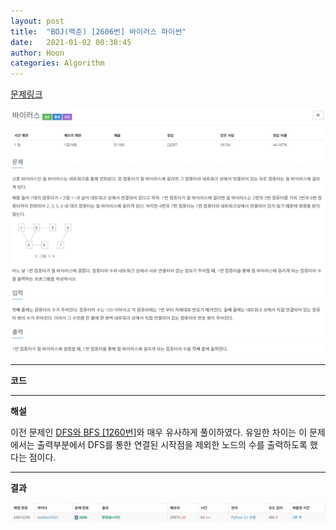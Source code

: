 ```yaml
---
layout: post
title:  "BOJ(백준) [2606번] 바이러스 파이썬"
date:   2021-01-02 00:38:45
author: Hoon
categories: Algorithm
---
```


[문제링크](https://www.acmicpc.net/problem/2606)

![바이러스문제.PNG](https://github.com/hoon-923/hoon-923.github.io/blob/main/_images/Algorithm/BOJ/2606/%EB%B0%94%EC%9D%B4%EB%9F%AC%EC%8A%A4%EB%AC%B8%EC%A0%9C.PNG?raw=true)

-----

**코드**

<script src="https://gist.github.com/hoon-923/64a739de77d79f84bfd267698bdd685e.js"></script>

----

**해설**

이전 문제인 [DFS와 BFS [1260번]](https://hoon-923.github.io/algorithm/2021/01/01/%EB%B0%B1%EC%A4%80-DFS%EC%99%80-BFS-%ED%8C%8C%EC%9D%B4%EC%8D%AC.html)와 매우 유사하게 풀이하였다. 유일한 차이는 이 문제에서는 출력부분에서 DFS를 통한 연결된 시작점을 제외한 노드의 수를 출력하도록 했다는 점이다.

----

**결과**

![바이러스결과.PNG](https://github.com/hoon-923/hoon-923.github.io/blob/main/_images/Algorithm/BOJ/2606/%EB%B0%94%EC%9D%B4%EB%9F%AC%EC%8A%A4%EA%B2%B0%EA%B3%BC.PNG?raw=true)